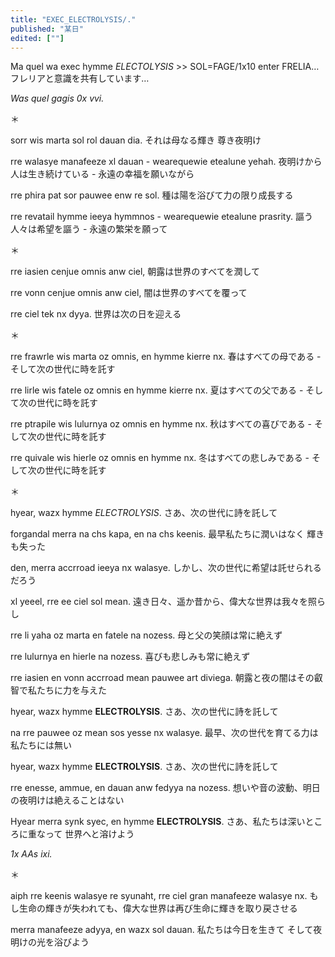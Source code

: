 ```yaml
---
title: "EXEC_ELECTROLYSIS/."
published: "某日"
edited: [""]
---
```


Ma quel wa exec hymme *ELECTOLYSIS* >> SOL=FAGE/1x10 enter FRELIA…
フレリアと意識を共有しています…

*Was quel gagis 0x vvi.*

＊

sorr wis marta sol rol dauan dia.
それは母なる輝き 尊き夜明け

rre walasye manafeeze xl dauan - wearequewie etealune yehah.
夜明けから人は生き続けている - 永遠の幸福を願いながら

rre phira pat sor pauwee enw re sol.
種は陽を浴びて力の限り成長する

rre revatail hymme ieeya hymmnos - wearequewie etealune prasrity.
謳う人々は希望を謳う - 永遠の繁栄を願って

＊

rre iasien cenjue omnis anw ciel,
朝露は世界のすべてを潤して

rre vonn cenjue omnis anw ciel,
闇は世界のすべてを覆って

rre ciel tek nx dyya.
世界は次の日を迎える

＊

rre frawrle wis marta oz omnis, en hymme kierre nx.
春はすべての母である - そして次の世代に時を託す

rre lirle wis fatele oz omnis en hymme kierre nx.
夏はすべての父である - そして次の世代に時を託す

rre ptrapile wis lulurnya oz omnis en hymme nx.
秋はすべての喜びである - そして次の世代に時を託す

rre quivale wis hierle oz omnis en hymme nx.
冬はすべての悲しみである - そして次の世代に時を託す

＊

hyear, wazx hymme *ELECTROLYSIS*.
さあ、次の世代に詩を託して

forgandal merra na chs kapa, en na chs keenis.
最早私たちに潤いはなく 輝きも失った

den, merra accrroad ieeya nx walasye.
しかし、次の世代に希望は託せられるだろう

xl yeeel, rre ee ciel sol mean.
遠き日々、遥か昔から、偉大な世界は我々を照らし

rre li yaha oz marta en fatele na nozess.
母と父の笑顔は常に絶えず

rre lulurnya en hierle na nozess.
喜びも悲しみも常に絶えず

rre iasien en vonn accrroad mean pauwee art diviega.
朝露と夜の闇はその叡智で私たちに力を与えた

hyear, wazx hymme **ELECTROLYSIS**.
さあ、次の世代に詩を託して

na rre pauwee oz mean sos yesse nx walasye.
最早、次の世代を育てる力は私たちには無い

hyear, wazx hymme **ELECTROLYSIS**.
さあ、次の世代に詩を託して

rre enesse, ammue, en dauan anw fedyya na nozess.
想いや音の波動、明日の夜明けは絶えることはない

Hyear merra synk syec, en hymme **ELECTROLYSIS**.
さあ、私たちは深いところに重なって 世界へと溶けよう

*1x AAs ixi.*

＊

aiph rre keenis walasye re syunaht, rre ciel gran manafeeze walasye nx.
もし生命の輝きが失われても、偉大な世界は再び生命に輝きを取り戻させる

merra manafeeze adyya, en wazx sol dauan.
私たちは今日を生きて そして夜明けの光を浴びよう
